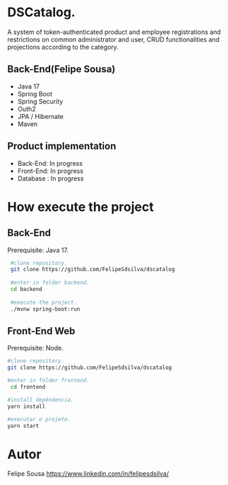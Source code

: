 # DSCatalog.
A system of token-authenticated product and employee registrations and restrictions on common administrator and user, CRUD functionalities and projections according to the category.


## Back-End(Felipe Sousa)
  - Java 17
  - Spring Boot
  - Spring Security
  - Outh2
  - JPA / Hibernate
  - Maven

## Product implementation
  - Back-End: In progress
  - Front-End: In progress
  - Database : In progress
  
# How execute the project

## Back-End

Prerequisite: Java 17.

```bash
 #clone repository.
 git clone https://github.com/FelipeSdsilva/dscatalog
 
 #enter in folder backend.
 cd backend
 
 #execute the project.
 ./mvnw spring-boot:run
```
## Front-End Web

Prerequisite: Node.

```bash
#clone repository.
git clone https://github.com/FelipeSdsilva/dscatalog

#enter in folder frontend.
 cd frontend

#install depêndencia.
yarn install

#executar o projeto.
yarn start

```

# Autor

Felipe Sousa 
https://www.linkedin.com/in/felipesdsilva/
